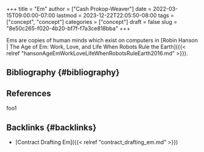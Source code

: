 +++
title = "Em"
author = ["Cash Prokop-Weaver"]
date = 2022-03-15T09:00:00-07:00
lastmod = 2023-12-22T22:05:50-08:00
tags = ["concept", "concept"]
categories = ["concept"]
draft = false
slug = "8e50c265-f020-4b20-bf7f-f7a3ce818bba"
+++

Ems are copies of human minds which exist on computers in [Robin Hanson | The Age of Em: Work, Love, and Life When Robots Rule the Earth]({{< relref "hansonAgeEmWorkLoveLifeWhenRobotsRuleEarth2016.md" >}}).


## Bibliography {#bibliography}

## References

<style>.csl-entry{text-indent: -1.5em; margin-left: 1.5em;}</style><div class="csl-bib-body">
</div>

foo1


## Backlinks {#backlinks}

-   [Contract Drafting Em]({{< relref "contract_drafting_em.md" >}})
